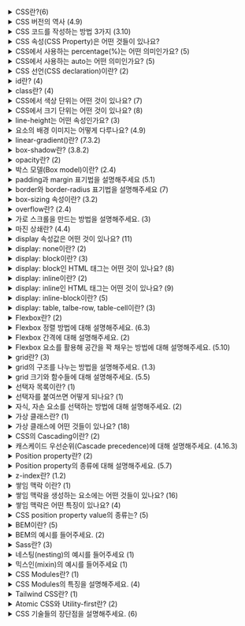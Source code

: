 <details>
<summary>CSS란?(6)</summary>
<br />

- CSS(Cascading Style Sheets)는 HTML 및 XML과 같은 마크업 언어로 작성된 문서의 스타일을 정의하는 스타일시트 언어입니다.
- CSS는 웹 페이지의 배경색, 폰트, 레이아웃, 애니메이션 등 다양한 디자인 및 레이아웃 속성을 제어하여 웹 페이지의 모양과 느낌을 결정하는 중요한 역할을 합니다.
- CSS의 주요 이점 중 하나는 웹 페이지의 구조(HTML 또는 XML)와 표현(CSS)을 분리하는 것입니다. 이로 인해 웹 개발자는 내용을 변경하지 않고 디자인을 수정하거나, 반대로 디자인을 변경하지 않고 내용을 업데이트할 수 있습니다. 이는 웹 페이지의 유지 관리를 쉽게 만들고 웹 페이지의 접근성을 향상시킵니다.
- CSS는 웹 페이지를 만들 때 웹 표준 기술 중 하나로, W3C (World Wide Web Consortium)에서 정의하고 유지 관리합니다. 이 표준은 웹 브라우저 제조사들이 일관된 디자인 및 레이아웃을 제공할 수 있도록 하며, 웹 페이지가 다양한 장치 및 화면 크기에서도 일관된 뷰를 제공할 수 있게 합니다.
- CSS는 HTML 요소를 선택하고 해당 요소에 적용할 스타일 규칙을 정의하는 방식으로 작동합니다. 이러한 규칙은 HTML 문서에 직접 삽입하거나 외부 CSS 파일을 참조하는 방식으로 적용할 수 있습니다.
- CSS는 세부적인 스타일 제어가 가능하며, 웹 페이지의 각 요소에 대한 개별적인 스타일 설정이 가능해 높은 디자인 유연성을 제공합니다. 이는 웹 페이지의 전반적인 브랜드 이미지와 일관성을 유지하는 데 도움이 됩니다.
</details>

<details>
<summary>CSS 버전의 역사 (4.9)</summary>
<br />

- CSS Level 1(1996)
	- CSS의 첫 번째 공식 버전으로, W3C(World Wide Web Consortium)에 의해 발표되었습니다.
	- 이 버전은 웹 페이지의 텍스트 속성과 배경색 등 기본적인 스타일링 요소를 제어하는 기능을 제공했습니다.
- CSS Level 2(1998)
	- CSS의 두 번째 버전으로, 위치 지정, z-index, 미디어 타입 등 웹 페이지 디자인에 대한 더욱 고급 기능을 도입했습니다.
	- 선택자의 기능이 확장되어 더욱 다양한 HTML 요소를 대상으로 스타일을 적용할 수 있게 되었습니다.
- CSS Level 2.1(2004)
	- CSS Level 2를 개정하고 업데이트된 버전입니다.
	- 일부 버그 수정과 함께, 이전 버전에서 추가된 기능의 호환성 문제를 해결하기 위한 변경 사항이 포함되었습니다.
- CSS Level 3(2011)
	- CSS Level 3는 여러 모듈로 분리되어 개발되었으며, 각 모듈은 특정 기능에 대한 정의를 제공합니다.
	- 새로운 기능과 선택자가 추가되었고, 애니메이션, 플렉스박스, 그리드 레이아웃, 그림자, 반응형 웹 디자인을 위한 미디어 쿼리 등의 고급 디자인 기능이 도입되었습니다.
	- 웹페이지의 스타일링에 대한 제어력을 크게 향상시켰으며, 현재 웹 개발에 널리 사용되는 버전입니다.
</details>

<details>
<summary>CSS 코드를 작성하는 방법 3가지 (3.10)</summary>
<br />

- 내부 스타일 시트
	- 내부 스타일 시트(Internal Style Sheet)는 HTML 문서 내의 `<style>` 태그를 사용하여 CSS 코드를 작성하는 방법입니다.
	- 이 방법은 한 페이지 내에서만 스타일을 적용할 수 있습니다.
	- 예시
  ```html
  <!DOCTYPE html>
  <html>
    <head>
      <title>내부 스타일 시트 예제</title>
      <style>
        body {
          background-color: #f0f0f0;
          font-family: Arial, sans-serif;
          font-size: 16px;
        }

        h1 {
          color: #333;
          font-size: 24px;
          text-align: center;
          margin-top: 50px;
        }
      </style>
    </head>
    <body>
      <h1>내부 스타일 시트 예제</h1>
      <p>내부 스타일 시트를 사용하여 스타일을 적용한 예제입니다.</p>
    </body>
  </html>

	```
- 외부 스타일 시트
	- 외부 스타일 시트(External Style Sheet)는 CSS 코드를 별도의 `.css` 파일로 분리하고, HTML 문서에서 이를 불러오는 방법입니다.
	- 외부 스타일 시트를 사용하면 같은 스타일 규칙을 여러 HTML 페이지에 쉽게 적용할 수 있으며, 유지 관리 및 코드 재사용성이 용이합니다.
	- 외부 CSS 파일을 HTML에서 불러올 때는 `<link>` 태그를 사용합니다.
	- 예시
	```html
  <!DOCTYPE html>
  <html>
    <head>
      <title>외부 스타일 시트 예제</title>
      <link rel="stylesheet" type="text/css" href="style.css">
    </head>
    <body>
      <h1>외부 스타일 시트 예제</h1>
      <p>외부 스타일 시트를 사용하여 스타일을 적용한 예제입니다.</p>
    </body>
  </html>
 	```
- 인라인 스타일
	- 인라인 스타일(Inline Style)은 HTML 요소의 style 속성을 이용하여 직접 CSS 스타일을 적용하는 방법입니다.
	- 이 방법은 간단한 스타일 변경이 필요할 때 유용하나, 스타일 규칙이 많아지거나 여러 요소에 같은 스타일을 적용해야 할 때는 코드가 지저분해지고 유지 관리가 어려워질 수 있습니다.
	- 예시
  ```html
  <!DOCTYPE html>
  <html>
    <head>
      <title>인라인 스타일 예제</title>
    </head>
    <body>
      <h1 style="color: #333; font-size: 24px; text-align: center; margin-top: 50px;">인라인 스타일 예제</h1>
      <p style="font-family: Arial, sans-serif; font-size: 16px;">인라인 스타일을 사용하여 스타일을 적용한 예제입니다.</p>
    </body>
  </html>

  ```
</details>

<details>
<summary>CSS 속성(CSS Property)은 어떤 것들이 있나요?</summary>
<br />

- [CSS reference - CSS: Cascading Style Sheets | MDN](https://developer.mozilla.org/en-US/docs/Web/CSS/Reference) 참조
</details>

<details>
<summary>CSS에서 사용하는 percentage(%)는 어떤 의미인가요? (5)</summary>
<br />

- 백분율 값을 나타내는 CSS 자료형입니다.
- 보통 부모 객체의 width와의 상대적 크기를 지정합니다.
- width, height, margin, padding, font-size처럼 다양한 속성에서 쓸 수 있습니다.
- 예시
	```html
  <div style="background-color:navy;">
    <div style="width:50%; background-color: black;">
      <div style="width:50%; margin-left:20%; background-color:chartreuse;">
        Width: 25%, Left margin: 10%
      </div>
      <div style="width:30%; margin-right:60%; background-color:pink;">
        Width: 15%, Left margin: 30%
      </div>
    </div>
  </div>
 	```
- margin-left(right) 값에 백분율을 쓰더라도 부모 객체의 width를 기준으로 한다는 것을 알 수 있습니다.
</details>

<details>
<summary>CSS에서 사용하는 auto는 어떤 의미인가요? (5)</summary>
<br />
  
- 해당 요소의 크기나 위치를 자동으로 설정하도록 지정합니다. 이는 일반적으로 브라우저가 자동으로 계산하도록 하거나, 다른 속성 값에 따라 크기나 위치를 결정할 때 사용됩니다.
- `margin: auto;` 해당 요소의 마진을 자동으로 설정하며, 브라우저는 해당 요소의 위치를 계산하여 수평 방향으로만 중앙에 위치시키도록 합니다.
- `width: auto; height: auto;` 내용물(자식 요소)의 크기에 맞춰 해당 요소의 너비나 높이를 자동으로 조절합니다.
- **예외**: block 요소의 `width: auto`는 `width: 100%`에서 좌우 마진을 뺀 값이 됩니다.
- **주의**: 부모 객체가 height: auto일 경우 top, bottom 속성을 이용할 수 없고, transform을 이용하여 세로 방향으로 움직여야합니다.
</details>

<details>
<summary>CSS 선언(CSS declaration)이란? (2)</summary>
<br />
  
- CSS 문서에서 사용되는 구문입니다.
- 각 선언은 선택자(selector)와 선언부(declaration block)로 구성됩니다.
	- `selector {property: value;}`
</details>

<details>
<summary>id란? (4)</summary>
<br>

- HTML 요소에 대한 고유한 식별자입니다.
- 문서 내에서 단 하나의 요소에만 지정할 수 있습니다.
- 한 요소에 두 개 이상의 id를 지정할 수 없습니다.
- id 앞에 `#` 기호를 붙여 선택자로 사용됩니다.
</details>

<details>
<summary>class란? (4)</summary>
<br>

- HTML 여러 요소에 대한 스타일을 그룹으로 지정할 수 있게 해주는 식별자입니다.
- id와 달리 여러 요소에 적용될 수 있습니다.
- id와 달리 각 요소에 대해 다른 클래스를 지정할 수 있습니다.
- class name 앞에 `.` 기호를 붙여 선택자로 사용됩니다.
</details>

<details>
<summary>CSS에서 색상 단위는 어떤 것이 있나요? (7)</summary>
<br>

- 키워드 (Keyword): red, blue, green, black, white 등과 같은 색상 이름을 사용할 수 있습니다.
- 16진수 (Hexadecimal): #을 사용하여 색상을 표현합니다. 예를 들어, #000000은 검정색이며, #FFFFFF은 흰색입니다.
- RGB: red, green, blue의 값으로 색상을 지정합니다. 예를 들어, rgb(255, 0, 0)은 빨간색입니다.
- RGBA: RGB와 같지만, alpha 값을 추가하여 투명도를 지정할 수 있습니다. 예를 들어, rgba(255, 0, 0, 0.5)는 반투명한 빨간색입니다.
- HSL: hue(색상), saturation(채도), lightness(명도)의 값으로 색상을 지정합니다. 예를 들어, hsl(0, 100%, 50%)은 빨간색입니다.
- HSLA: HSL과 같지만, alpha 값을 추가하여 투명도를 지정할 수 있습니다. 예를 들어, hsla(0, 100%, 50%, 0.5)는 반투명한 빨간색입니다.
- var(--color)같이 var()을 통해 사용자가 정의한 변수 이름을 사용할 수 있습니다.
</details>

<details>
<summary>CSS에서 크기 단위는 어떤 것이 있나요? (8)</summary>
<br>

- 픽셀(px) : 절대 크기 단위로, 고정된 크기 값을 지정할 때 사용됩니다.
- 백분율(%) : 상대 크기 단위로, 부모 요소의 크기에 대한 백분율 값을 사용하여 크기를 지정할 때 사용됩니다.
- em : 상대 크기 단위로, 현재 요소에 지정된 font-size 값에 대한 배수 값을 사용하여 크기를 지정할 때 사용됩니다.
- rem : 상대 크기 단위로, 루트 요소(html)에 지정된 font-size 값에 대한 배수 값을 사용하여 크기를 지정할 때 사용됩니다.
- vw, vh : 뷰포트의 너비와 높이를 기준으로 크기를 지정할 때 사용됩니다.
- vmin, vmax : 뷰포트의 너비와 높이 중 작은 값 또는 큰 값에 대한 비율 값을 사용하여 크기를 지정할 때 사용됩니다.
</details>

<details>
<summary>line-height는 어떤 속성인가요? (3)</summary>
<br>

- 텍스트 요소의 줄 간격을 조정하는 데 사용됩니다.
- 기본값은 normal로, 이 경우 브라우저는 글꼴 크기에 따라 줄 간격을 자동으로 조정합니다.
- 다른 값으로는 길이 값(px, em 등), 상대 값(%, unitless number), unitless number는 글꼴 크기에 대한 배수를 나타냅니다.
</details>

<details>
<summary>요소의 배경 이미지는 어떻게 다루나요? (4.9)</summary>
<br>

- `background-image`
	- 요소의 배경 이미지를 설정합니다.
	- 이미지는 URL 또는 linear-gradient()와 같은 CSS gradient 함수로 지정할 수 있습니다.
	- 여러 개의 이미지를 사용할 경우 쉼표(,)로 구분하여 지정할 수 있습니다.
- `background-repeat`
	- 배경 이미지가 반복되는 방식을 지정합니다.
	- repeat(기본값), repeat-x, repeat-y, no-repeat 등의 값으로 설정할 수 있습니다.
- `background-position`
	- 배경 이미지가 위치하는 위치를 지정합니다.
	- top, bottom, left, right, center 등의 값으로 설정하거나, x y 형식으로 좌표값을 직접 지정할 수 있습니다.
- `background-size`
	- 배경 이미지의 크기를 지정합니다.
  - auto(기본값), contain, cover, width height 형식으로 크기를 직접 지정할 수도 있습니다.
</details>

<details>
<summary>linear-gradient()란? (7.3.2)</summary>
<br>

- CSS의 linear-gradient() 함수는 웹 페이지의 요소에 선형 그라데이션 배경을 생성하는 데 사용됩니다.
- 선형 그라데이션은 두 개 이상의 색상이 일정한 간격으로 변화하는 배경 효과를 만듭니다.
- `linear-gradient()` 함수의 문법은 다음과 같습니다.
  - `linear-gradient([<angle> | to <side-or-corner>], <color-stop-list>)`
- `<angle>`은 그라데이션 라인의 각도를 지정합니다. 값은 각도 또는 rad, grad, turn 단위로 지정할 수 있습니다.
- `to <side-or-corner>`는 그라데이션 라인의 방향을 지정합니다. 값은 top, right, bottom, left, top left 등으로 지정할 수 있습니다.
- `<color-stop-list>`는 쉼표로 구분된 색상 중단점의 목록입니다. 각 색상 중단점은 색상 값과 선택적으로 위치를 지정할 수 있습니다. 위치는 퍼센트 또는 길이 단위로 지정할 수 있습니다.
- 예시
  - `background: linear-gradient(to bottom, red, yellow, green);`
    - 이 코드는 45도 각도로 빨간색에서 노란색, 그리고 초록색으로 변화하는 선형 그라데이션 배경을 생성합니다.
  - `background: linear-gradient(to right, red 20%, yellow 50%, green 80%);`
    - 이 코드는 오른쪽으로 진행하면서 빨간색(20% 지점), 노란색(50% 지점), 그리고 초록색(80% 지점)으로 변화하는 선형 그라데이션 배경을 생성합니다.

</details>

<details>
<summary>box-shadow란? (3.8.2)</summary>
<br>

- CSS의 `box-shadow` 속성은 HTML 요소에 하나 이상의 그림자를 추가하는 데 사용됩니다.
- `box-shadow` 속성의 값은 다음과 같습니다.
  - `box-shadow: offset-x offset-y blur-radius spread-radius color inset;`
  - `offset-x offset-y` 그림자가 그려지는 위치를 지정합니다.
  - `blur-radius` 그림자의 흐림 정도를 지정합니다. 값이 클수록 그림자는 더욱 흐릿하게 보입니다.
  - `spread-radius` 그림자가 퍼지는 정도를 지정합니다. 양수를 지정하면 그림자가 요소 바깥으로 확장되고, 음수를 지정하면 그림자가 요소 내부로 축소됩니다.
  - `color` 그림자의 색상을 지정합니다.
  - `inset` 그림자를 요소의 내부에 그리도록 합니다. 이 키워드를 지정하지 않으면 그림자는 요소의 바깥에 그려집니다.
- 예시
  - `box-shadow: 10px 5px 5px black;`
    - 이 코드는 요소에 가로로 10px, 세로로 5px 이동한 위치에 흐림 정도가 5px이고 색상이 검은색인 그림자를 추가합니다.
  - `box-shadow: inset 0 0 10px #000000;`
    - 이 코드는 요소 내부에 흐림 정도가 10px이고 색상이 검은색인 그림자를 추가합니다.
</details>

<details>
<summary>opacity란? (2)</summary>
<br>

- CSS 속성 중 하나로, 해당 요소의 투명도를 지정하는 데 사용됩니다.
- opacity 속성은 0부터 1 사이의 값을 가지며, 값이 작을수록 요소가 불투명해지고, 값이 클수록 요소가 투명해집니다.
</details>

<details>
<summary>박스 모델(Box model)이란? (2.4)</summary>
<br>

- CSS 박스 모델(Box Model)은 HTML 문서의 각 요소를 감싸는 박스로, 이를 이해하는 것은 웹 페이지 레이아웃을 제어하는 데 중요한 기초입니다.
- 박스 모델은 Content, Padding, Border, Margin으로 구성되어 있습니다.
  - Content: 요소의 실제 내용이 위치하는 영역입니다. 내용의 너비와 높이는 width, height 속성으로 조절할 수 있습니다.
  - Padding: Content 영역과 Border 영역 사이의 여백 영역입니다. 이 영역은 padding 속성으로 조절할 수 있습니다.
  - Border: Padding과 Margin 사이의 영역으로, 요소의 테두리를 나타냅니다. border 속성을 사용하여 조절할 수 있습니다.
  - Margin: Border와 다른 요소 사이의 공간으로, margin 속성을 사용하여 조절할 수 있습니다.
</details>

<details>
<summary>padding과 margin 표기법을 설명해주세요 (5.1)</summary>
<br>

- `margin: [size]` 상하좌우
- `margin: [size] [size]` 상하/좌우
- `margin: [size] [size] [size]` 상/좌우/하
- `margin: [size] [size] [size] [size]` 상/우/하/좌
- `width: [size]; margin: [size] auto` 자동으로 채우기
  - 너비가 정해져 있어야 좌우 margin을 auto로 설정할 수 있습니다.
</details>

<details>
<summary>border와 border-radius 표기법을 설명해주세요 (7)</summary>
<br>

```css
/* 모든 속성 값 지정 */
border: border-width border-style border-color;

/* 속성 값 미지정 */
border: none;
```
```css
/* 모든 모서리를 동일한 값으로 지정 */
border-radius: 10px;

/* 상단 모서리와 하단 모서리를 다르게 지정 */
border-radius: 10px 20px;

/* 상단 왼쪽 모서리, 상단 오른쪽 모서리, 하단 오른쪽 모서리, 하단 왼쪽 모서리를 각각 다르게 지정 */
border-radius: 10px 20px 30px 40px;

/* 모든 모서리에 각각 다른 값을 지정 */
border-radius: 10px 20px 30px 40px / 50px 60px 70px 80px;

/* 요소를 원형으로 만드는 방법 */
border-radius: 50%;
```
</details>

<details>
<summary>box-sizing 속성이란? (3.2)</summary>
<br>

- CSS 속성 중 하나로, 요소의 크기를 계산하는 방법을 지정합니다.
- `box-sizing` 속성은 다음과 같은 값들을 사용할 수 있습니다.
  - `content-box` 기본값으로, 요소의 크기는 콘텐츠 영역의 크기만을 포함합니다. 패딩과 테두리(border)는 요소의 크기에 포함되지 않습니다.
  - `border-box` : 요소의 크기는 콘텐츠 영역, 패딩, 테두리의 크기를 모두 포함합니다. 이 때, 콘텐츠 영역의 크기가 여백과 테두리의 크기를 감소시키는 효과가 있습니다.
- 전체 요소에 대해 `* {box-sizing: border-box;}`를 설정하는 것은 일반적으로 CSS 작성 시 유용하며, 웹 사이트 전체적인 디자인에 일관성을 부여할 수 있습니다.
</details>

<details>
<summary>overflow란? (2.4)</summary>
<br>

- 요소의 내용이 지정된 크기를 초과할 때 처리 방법을 지정하는 속성입니다.
- 다음과 같은 값 중 하나를 가질 수 있습니다.
  - `visible` 기본값으로, 컨텐츠가 넘쳐도 그대로 보여집니다.
  - `hidden` 넘치는 컨텐츠를 잘라내어 보이지 않게 합니다.
  - `scroll` 항상 스크롤바를 표시합니다.
  - `auto` 필요한 경우에만 스크롤바를 표시합니다.
</details>

<details>
<summary>가로 스크롤을 만드는 방법을 설명해주세요. (3)</summary>
<br>

- `overflow-x` 속성을 auto로 하여 가로 스크롤바를 표시합니다. 이때, `overflow-y` 속성은 `hidden` 값을 지정하여 세로 스크롤바를 표시하지 않도록 설정해야 합니다.
- `white-space` 속성을 `nowrap` 값으로 설정하여 요소 내의 텍스트가 줄바꿈 없이 한 줄에 표시되도록 합니다. 이때, 요소의 너비를 초과하는 경우 자동으로 가로 스크롤이 생성됩니다.
- 예시
  ```css
  .container {
  overflow-x: auto;
  overflow-y: hidden;
  white-space: nowrap;
  }

  ```
</details>

<details>
<summary>마진 상쇄란? (4.4)</summary>
<br>

- CSS 박스 모델에서 마진 상쇄(margin collapse)는 인접한 두 개의 수직 마진 중에서 큰 쪽 값으로 결정되는 현상을 말합니다.
- 이 현상은 다음과 같은 상황에서 발생합니다.
  - 인접한 블록 요소의 상/하단 마진 값이 모두 존재할 경우
  - 부모 요소와 첫 번째 자식 요소 또는 마지막 자식 요소 사이의 마진 값이 존재할 경우
- 마진 상쇄는 두 마진 중 큰 값으로 결정되며, 음수 마진도 계산에 포함됩니다. 음수 마진이 포함되는 경우 상쇄된 마진은 두 마진의 합으로 계산됩니다.
- 마진 병합은 다음과 같이 해결합니다.
  - 인접한 블록 요소의 상/하단 마진 값을 각각 0으로 설정합니다.
  - 부모 요소와 첫 번째 자식 요소, 마지막 자식 요소 사이에 빈 요소를 추가합니다.
</details>

<details>
<summary>display 속성값은 어떤 것이 있나요? (11)</summary>
<br>

- none
- block
- inline
- inline-block
- table
- table-row
- table-cell
- flex
- grid
- inline-flex
- inline-grid
</details>

<details>
<summary>display: none이란? (2)</summary>
<br>

- 해당 요소는 HTML 문서의 구조에서는 존재하지만, 실제 화면에는 표시되지 않습니다.
- 요소가 차지하는 공간도 없어지므로, 주로 불필요한 요소를 감추거나, JavaScript를 사용하여 동적으로 요소를 추가/제거할 때 유용합니다.
</details>

<details>
<summary>display: block이란? (3)</summary>
<br>

- 해당 요소를 새로운 줄에서 표시하고, 요소의 너비를 부모 요소의 전체 너비로 설정하는 속성입니다.
- 위에서 아래로 배치됩니다.
- 너비와 높이를 지정할 수 있습니다.
</details>

<details>
<summary>display: block인 HTML 태그는 어떤 것이 있나요? (8)</summary>
<br>

- 블록 레벨 컨테이너 요소: `<div>`
- 문단 요소: `<p>`
- 제목 요소: `<h1>`, `<h2>`, `<h3>`, `<h4>`, `<h5>`, `<h6>`
- 목록 요소: `<ul>`, `<ol>`
- 목록 항목 요소: `<li>`
- 테이블 요소: `<table>`, `<thead>`, `<tbody>`, `<tfoot>`, `<tr>`, `<th>`, `<td>`,
- 폼 요소: `<form>`, `<fieldset>`, `<legend>`, `<input>`, `<select>`, `<option>`, `<textarea>`, `<button>`, `<optgroup>`, `<datalist>`, `<output>`, `<header>`
- HTML5에서 추가된 요소: `<footer>`, `<nav>`, `<aside>`, `<article>`
</details>

<details>
<summary>display: inline이란? (2)</summary>
<br>

- 해당 요소를 새로운 줄이 아닌, 텍스트 흐름 내에서 표시하는 속성입니다.
- 제약 사항
  - 너비와 높이: 내용물에 맞게 자동으로 너비와 높이가 결정됩니다. 따라서, 너비와 높이를 직접 설정할 수 없습니다.
  - 패딩과 마진: 수평 방향의 패딩과 마진은 설정할 수 있지만, 수직 방향의 패딩과 마진은 설정할 수 없습니다.
  - 줄바꿈: 자동으로 줄바꿈이 되지 않습니다. 따라서, 요소가 너무 길어지면 부모 요소를 벗어나게 됩니다.
</details>

<details>
<summary>display: inline인 HTML 태그는 어떤 것이 있나요? (9)</summary>
<br>

- `span` 인라인 레벨 컨테이너 태그
- `a` 하이퍼링크를 생성하는 태그
- `b` 굵은 글씨체로 표시하는 태그
- `img` 이미지를 표시하는 태그(예외적으로 직접 너비와 높이를 설정할 수 있다.)
- `input` 사용자 입력을 받는 폼 요소 태그 (type 속성에 따라 다양한 종류가 있음)
- `label` 폼 요소의 설명을 제공하는 태그
- `select` 드롭다운 형태의 선택 폼 요소 태그
- `textarea` 여러 줄의 텍스트 입력 폼 요소 태그
- `em`, `i`, `strong`, `cite`, `q`, `dfn`, `code`, `var`, `samp`, `kbd`, `sub`, `sup`, `small` 등
</details>

<details>
<summary>display: inline-block이란? (5)</summary>
<br>

- 요소를 문장 내에서 표시하고, 요소의 너비와 높이를 직접 설정 가능하게 해주는 속성입니다.
- 인라인처럼 줄바꿈이 일어나지 않습니다.
- 인라인처럼 컨텐츠의 너비만큼 너비를 차지합니다.
- 블록처럼 세로 여백을 쓸 수 있습니다.
- 블록처럼 너비나 높이를 지정할 수 있습니다.
</details>

<details>
<summary>display: table, talbe-row, table-cell이란? (3)</summary>
<br>

- `table` 테이블 요소를 표시하며, 요소의 너비를 테이블의 전체 너비에 맞게 설정되게 해주는 속성입니다.
- `table-row` 테이블 행 요소를 표시하며, 요소의 너비를 테이블의 전체 너비에 맞게 설정되게 해주는 속성입니다.
- `table-cell` 테이블 셀 요소를 표시하며, 요소의 너비와 높이를 직접 설정 가능하게 해주는 속성입니다.
</details>

<details>
<summary>Flexbox란? (2)</summary>
<br>

- Flexbox는 CSS3에서 새롭게 도입된 레이아웃 방식 중 하나로, 요소들을 유연하게 배치할 수 있는 기능을 제공합니다.
- Flexbox는 부모 요소(flex container)와 자식 요소(flex item)로 구성되며, display: flex 속성을 부모 요소에 적용하여 활성화합니다.
</details>

<details>
<summary>Flexbox 정렬 방법에 대해 설명해주세요. (6.3)</summary>
<br>

- Main Axis: 배치 방향
- Cross Axis: 배치 방향에 수직인 방향
- justify-content: main axis 방향으로 콘텐츠 간의 여백 설정
- align-content: cross axis 방향으로 콘텐츠 간의 여백 설정
- align-items: cross axis 방향으로 모든 요소의 위치 결정
- align-self: cross axis 방향으로 한 요소의 위치 결정
- flex-wrap: overflow된 요소의 줄 바꿈 설정
	- wrap
	- no-wrap
	- wrap-reverse
</details>

<details>
<summary>Flexbox 간격에 대해 설명해주세요. (2) </summary>
<br>

- `gap: {row-gap} {column-gap}`
- `gap` 속성값은 flex-direction의 영향을 받지 않습니다.	
</details>

<details>
<summary>Flexbox 요소를 활용해 공간을 꽉 채우는 방법에 대해 설명해주세요. (5.10)</summary>
<br>

- flex-grow
	- default: 0
	- flex-grow 속성은 flex 아이템이 flex 컨테이너 내의 남은 공간을 얼마나 차지할 것인지 결정합니다.
	- 만약 모든 flex 아이템의 flex-grow 속성 값이 1이라면, 모든 아이템은 남은 공간을 균등하게 분배받게 됩니다.
- flex-shrink
	- default: 1
	- flex-shrink 속성은 flex 컨테이너의 크기가 줄어들었을 때, flex 아이템이 얼마나 줄어들 것인지를 결정합니다.
	- flex 아이템의 flex-shrink 속성 값을 0으로 설정하면 요소를 원하는 위치에 고정할 수 있습니다.
- flex-basis
	- default: auto
	- flex-basis 속성은 flex 아이템의 초기 크기를 결정합니다.
	- width와 사용하는 단위가 같습니다.
	- 만약 flex-basis를 기본값인 auto로 설정하면 컨텐츠 사이즈에 맞춰서 나타나고, 0으로 설정하면 아이템의 초기 크기는 0이며, flex-grow 속성에 따라 공간을 분배받게 됩니다.
- `flex: {flex-grow} {flex-shrink} {flex-basis}` 형태로 쓸 수 있습니다.
- `display: inline-flex`를 활용해 인라인 안에서 플렉스박스를 만들 수 있습니다.
</details>

<details>
<summary>grid란? (3)</summary>
<br>

- Grid는 CSS3의 레이아웃 기능 중 하나로, 요소를 2차원(행과 열)의 격자 형태로 배열하는 데 사용됩니다.
- Flexbox가 1차원의 레이아웃을 위한 것이라면, Grid는 2차원의 복잡한 레이아웃을 다룰 수 있습니다.
- Grid를 사용하면 미디어 쿼리를 사용하지 않고도 반응형 디자인을 쉽게 구현할 수 있습니다.
</details>

<details>
<summary>grid의 구조를 나누는 방법을 설명해주세요. (1.3)</summary>
<br>

- `grid-template-columns`과 `grid-template-rows` 속성을 사용하여 행과 열의 크기를 정의하고, `grid-template-areas` 속성을 사용하여 각 영역을 이름으로 정의합니다.
	- `grid-template-columns: {width1} {width2} ...`
	- `grid-template-rows: {height1} {height2} ...`
	- `grid-template: {height1} {height2} ... / {width1} {width2} ...`
</details>

<details>
<summary>grid 크기와 함수들에 대해 설명해주세요. (5.5)</summary>
<br>

- `grid-auto-rows`, `grid-auto-columns` 속성으로 행과 열의 크기를 자동으로 설정할 수 있습니다.
- `grid-row`, `grid-column` 속성 값으로 그리드 라인의 번호를 입력해 요소를 원하는 셀 집합에 배치할 수 있습니다.
	- `span n` 속성 값도 쓸 수 있습니다.
- grid item에 `grid-area`라는 이름을 붙이고 grid container에 `grid-template-areas` 속성을 이용해 이름으로 배치할 수 있습니다.
	- 해당 위치를 비우고 싶으면 마침표`.`를 쓰면 됩니다.
- size에 fr(fraction) 값을 넣으면 요소 간 상대적인 크기로 지정할 수 있다
	- size에 minmax(min, max) 함수를 활용할 수 있다
	- minmax에서 최댓값에만 fr 값을 쓸 수 있다
	- size에 repeat(n, size) 함수를 활용할 수 있다
- `gap: {row-gap} {column-gap}`
</details>

<details>
<summary>선택자 목록이란? (1)</summary>
<br>

- 선택자 목록(Selector list)은 여러 개의 선택자를 콤마(,)로 구분하여 하나의 규칙을 적용하는 방법입니다.
</details>

<details>
<summary>선택자를 붙여쓰면 어떻게 되나요? (1)</summary>
<br>

- 선택자를 붙여 쓰면, 여러 조건을 모두 만족하는 요소를 선택합니다.
</details>

<details>
<summary>자식, 자손 요소를 선택하는 방법에 대해 설명해주세요. (2)</summary>
<br>

- 자식 요소: `parent-selector > child-selector`
- 자손 요소: `parent-selector descendant-selector`
</details>

<details>
<summary>가상 클래스란? (1)</summary>
<br>

- 가상 클래스(Pseudo class)는 CSS 선택자의 특별한 상태를 지정하기 위해 사용되는 키워드입니다.
- 가상 클래스는 콜론(:)으로 시작하며, 선택자의 이름 뒤에 위치합니다.
- 가상 클래스를 이용하면, 문서의 특정 부분(예: 첫 번째 줄, 첫 번째 자식 등)이나 사용자와의 상호작용(예: 방문한 링크, 마우스 오버 상태 등)에 따른 요소의 상태를 스타일링할 수 있습니다.
</details>

<details>
<summary>가상 클래스에 어떤 것들이 있나요? (18)</summary>
<br>

- `:link` 링크에 연결된 페이지를 방문하지 않은 상태
- `:visited` 링크에 연결된 페이지를 방문한 상태
- `:hover` 마우스 커서가 링크 위에 올라가 있는 상태
- `:active` 마우스로 링크를 클릭하고 있는 상태
- `:focus` input 요소에 초점이 맞춰진 상태
- `:checked` input 요소가 체크된 상태
- `:enabled` input 요소가 사용할 수 있는 상태
- `:disabled` input 요소가 사용할 수 없는 상태
- `:required` required 속성을 가진 상태
- `:optional` required 속성을 가지지 않는 상태
- `:first-child` 자식 요소 중 첫 번째 요소
- `:last-child` 자식 요소 중 마지막 요소
- `:nth-child(n)` 자식 요소 중 앞에서부터 n번째에 위치하는 요소
- `:nth-last-child(n)` 자식 요소 중 뒤에서부터 n번째에 위치하는 요소
- `:empty` 아무런 자식 요소도 가지지 않는 상태
- `:root` 문서의 root 요소
- `:not(선택자)` 해당 선택자를 제외한 요소
- `:lang(언어)` 유저의 언어 설정 상태
</details>

<details>
<summary>CSS의 Cascading이란? (2)</summary>
<br>

- 여러 개의 스타일 규칙이 있을 때, 캐스케이드 우선순위에 따라 최종 스타일을 결정하는 과정을 의미합니다.
- 여기서 `cascading`은 `폭포처럼 순서대로 내려가는`이라는 의미로 사용됩니다.
</details>

<details>
<summary>캐스케이드 우선순위(Cascade precedence)에 대해 설명해주세요. (4.16.3)</summary>
<br>

1. Origin and importance
  - `1-1` CSS transitions
  - `1-2` user-agent (browser) !important
  - `1-3` user !important
  - `1-4` author(developer) !important
  - `1-5` CSS @keyframe animations
  - `1-6` inline style definition(developer)
  - `1-7` author(developer)
  - `1-8` user
  - `1-9` user-agent (browser)
  - `!important`와 `inline style definition`은 스타일 디버깅을 어렵게 만듭니다.
2. 명시도(Specificity)
  - `2-1` 아이디(IDs)
  - `2-2` 클래스(Classes), 속성(attributes), 가상클래스(pseudo-classes)
  - `2-3` 요소(Elements), 가상요소(pseudo-elements)
3. 상속된 스타일(Inherited style)
  - 부모 태그에 적용된 CSS 규칙은 자손에게도 상속됩니다.
    - 모든 속성이 상속되는 건 아니고, 상속되는 속성(`color`, `font-family`, `font-size`, `font-weight`, `line-height`, `text-align`, ... 등)들이 정해져 있습니다.
    - **[Full property table](https://www.w3.org/TR/CSS21/propidx.html)**,
    **[inheritance - Which CSS properties are inherited? - Stack Overflow](https://stackoverflow.com/questions/5612302/which-css-properties-are-inherited)** 참조
    - 가까운 조상에게 물려받은 속성일수록 우선순위가 높습니다.
4. 코드 상의 순서
  - 동일한 가중치를 갖는 규칙이 두 개 이상인 경우, 코드에서 아래 쪽에 쓴 코드일수록 우선순위가 높습니다.
</details>


<details>
<summary>Position property란? (2)</summary>
<br>

- 요소의 포지션 방법을 명시하는 속성입니다.
- top, right, bottom, left, inset 속성으로 구체적인 위치를 지정할 수 있습니다.
</details>

<details>
<summary>Position property의 종류에 대해 설명해주세요. (5.7)</summary>
<br>

- static(default): 일반적인 문서 흐름에 따라 배치
  - top, right, bottom, left, z-index 속성이 아무런 영향도 주지 않는다
- relative: 일반적인 문서 흐름에 따라 배치
  - top, right, bottom, left의 값에 따라 오프셋을 적용한다
  - 오프셋은 다른 요소에 영향을 주지 않는다
  - 요소가 차지하는 공간은 static일 떄와 같다
- sticky: 일반적인 문서 흐름에 따라 배치하고, 가장 가까운 블록 레벨 조상을 기준으로 배치
  - static처럼 위치해 있다가 scroll이 해당 부분을 넘어가면 fixed처럼 위치한다
- fixed: 뷰포트의 초기 컨테이닝 블록를 기준으로 배치
  - 일반적인 문서 흐름에서 제거되어 페이지 레이아웃에 공간을 배정하지 않는다
- absolute: 조상 요소 중 positioning(static이 아닌 값) 된 가장 가까운 요소를 기준으로 배치
  - 일반적인 문서 흐름에서 제거되어 페이지 레이아웃에 공간을 배정하지 않는다
</details>


<details>
<summary>z-index란? (1.2)</summary>
<br>

- `z-index`는 CSS 속성 중 하나로, positioning(위치 지정)된 요소, 그 자손과 flex items의 z축(수직 방향) 순서를 지정합니다.
  - `z-index` 값은 정수 값을 사용하며, 숫자가 클수록 요소가 앞으로 나타납니다.
이 속성은 일반적으로 요소의 쌓임 순서를 조절하여 겹쳐진 요소들 중 어떤 요소를 사용자에게 노출할지 결정할 때 유용하게 사용됩니다.
  - `z-index`를 설정하려면 해당 요소의 position 속성이 static이 아닌 값으로 설정되어야 합니다.
</details>

<details>
<summary>쌓임 맥락 이란? (1)</summary>
<br>

- 쌓임 맥락(stacking context)은 가상의 Z축을 사용한 HTML 요소의 3차원 개념화입니다. Z축은 사용자 기준이며, 사용자는 뷰포트 혹은 웹페이지를 바라보고 있을 것으로 가정합니다. 각각의 HTML 요소는 자신의 속성에 따른 우선순위를 사용해 3차원 공간을 차지합니다.
</details>


<details>
<summary>쌓임 맥락을 생성하는 요소에는 어떤 것들이 있나요? (16)</summary>
<br>

- 문서의 루트 요소 (`<html>`)
- `position`이 `absolute` 또는 `relative`이고, `z-index`가 `auto`가 아닌 요소
- `position`이 `fixed` 또는 `sticky`인 요소 (`sticky`는 모든 모바일 브라우저에서는 해당하지만 구형 데스크톱 브라우저에서는 해당하지 않음)
- 플렉스(`flexbox` (en-US)) 컨테이너의 자식 중 `z-index`가 `auto`가 아닌 요소.
- 그리드(`grid`) 컨테이너의 자식 중 `z-index`가 `auto`가 아닌 요소.
- `opacity`가 1보다 작은 요소
- `mix-blend-mode`가 `normal`이 아닌 요소
- 다음 속성 중 하나라도 `none`이 아닌 값을 가진 요소
	- `transform`
	- `filter`
	- `perspective` (en-US)
	- `clip-path`
	- `mask` / `mask-image` (en-US) / `mask-border` (en-US)
- `isolation`이 `isolate`인 요소
- `-webkit-overflow-scrolling`이 `touch`인 요소
- `will-change`의 값으로, 초깃값이 아닐 때 새로운 쌓임 맥락을 생성하는 속성을 지정한 요소
- `contain`이 `layout`, `paint`, 또는 둘 중 하나를 포함하는 값(`strict`, `content` 등)인 요소
</details>


<details>
<summary>쌓임 맥락은 어떤 특징이 있나요? (4)</summary>
<br>

- 하나의 쌓임 맥락은 부모 쌓임 맥락 안에서 통째로 하나의 단위로 간주됩니다.
- 쌓임 맥락이 다른 쌓임 맥락을 포함할 수 있고, 함께 계층 구조를 이룹니다.
- 쌓임 맥락은 형제 쌓임 맥락과 완전히 분리됩니다. 쌓임을 처리할 땐 자손 요소만 고려합니다.
- 각각의 쌓임 맥락은 독립적입니다. 어느 요소의 콘텐츠를 쌓은 후에는 그 요소를 통째 부모 쌓임 맥락 안에 배치합니다.
</details>

<details>
<summary>CSS position property value의 종류는? (5)</summary>
<br />

- `static`
	- position의 기본 값은 `static`이고, 이 경우 원래 있어야 할 위치인 HTML에 작성된 순서 그대로 브라우저 화면에 표시됩니다.
- `relative`
	- `relative` 는 요소의 원래 위치를 기준으로 상대적으로 배치합니다. 이때 요소의 원래 자리는 그대로 차지하고 있습니다. `top`, `bottom`, `left`, `right` 속성을 이용해서 요소의 원래 위치 기준 이동하도록 설정할 수 있습니다.
- `absolute`
	- `absolute` 는 가장 가까운 포지셔닝(`static` 이 아닌 position 속성 값)이 된 조상 요소를 기준으로 배치됩니다. 이때 글의 흐름에서 완전히 빠져서, 요소의 원래 자리는 차지하지 않습니다. 보통 상위 요소의 position 속성을 `relative` 로 지정하여 배치할 기준을 잡고 사용합니다.
- `fixed`
	- `fixed` 는 브라우저 전체 화면을 기준으로 고정된 배치입니다. `top`, `bottom`, `left`, `right` 속성은 브라우저의 상, 하, 좌, 우에서 해당 요소가 얼마나 떨어져 있는지를 결정합니다. 글의 흐름에서 완전히 빠져서, 요소의 원래 자리는 차지하지 않습니다. 내비게이션을 만들 때 많이 사용하는데, 요소의 원래 자리를 차지하지 않기 때문에 요소간 겹치지 않도록 마진을 넣어주기도 합니다.
- `sticky`
	- `sticky` 는 `static` 처럼 원래 위치에 배치해 있다가, 정해진 위치에 브라우저가 스크롤되면 그때부터 `fixed`처럼 고정되어 배치됩니다. 기본적으로는 `static` 처럼 배치하기 때문에 요소의 원래 자리를 차지합니다. `top`, `bottom`, `left`, `right` 설정이 필요하고, 가장 가까운 scroll되는 조상을 기준으로 배치 합니다.
</details>

<details>
  <summary>BEM이란? (5)</summary>
  <br />

  - BEM(Blcok Element Modifier)란 CSS 클래스 이름을 짓는 규칙입니다.
	- `Block` `<div>`같은 영역을 의미합니다.
	- `Element` `<button>`, `<input>`같은 요소를 의미합니다.
	- `Modifier` 요소의 변형을 표시하는 것을 의미합니다.
	- 이것들을 `.block__element--modifier` 형태로 씁니다.
</details>

<details>
<summary>BEM의 예시를 들어주세요. (2)</summary>
<br />

```html
<form class="signin-form">
	<label class="signin-form__label">
		Email
		<input type="text" class="signin-form__input">
	</label>
	<label class="signin-form__label">
		Password
		<input type="password" class="signin_form__input signin_form__input--pasword">
	</label>
	<button class="signin-form__button signin-form__button--submit">
		Sign In
	</button>
</form>

```

```css
.signin-form { /* 로그인 폼 */ }

.signin-form__input { /* 로그인 폼의 인풋 */ }

.signin-form__input.signin-form__input--password { /* 로그인 폼의 비밀번호 인풋 */ }

.signin-form__button { /* 로그인 폼의 버튼 */ }

.signin-form__button.signin-form__button--submit { /* 로그인 폼의 제출 버튼 */ }

```
</details>

<details>
<summary>Sass란? (3)</summary>
<br />

- CSS는 웹 표준이기 때문에 문법이 빠르게 바뀌지 않습니다. 그래서 개발자들이 사용하기 편한 여러가지 문법을 추가한 새로운 언어를 만들기 시작했는데, 그 중에 가장 많이 쓰이는 것이 바로 Sass입니다. 변수, 네스팅(Nesting) 문법, 믹스인(Mixin) 등등 다양한 기능을 제공합니다. 이 중에서 많은 사람들이 좋다고 생각한 문법(변수, 네스팅 등)은 웹 표준으로 흡수되기도 했습니다.
- Sass는 프리프로세서(Preprocessor) 스크립트 언어라고 하는데, 프리프로세서라는 프로그램을 통해서 Sass 코드를 CSS 코드로 변환하기 때문에 그렇습니다.
- Sass에는 기존 Sass와 SCSS 두 가지 문법이 있는데, 최근에는 CSS의 모든 문법 위에서 확장된 문법을 사용하는 SCSS를 많이 사용합니다.
</details>

<details>
<summary>네스팅(nesting)의 예시를 들어주세요 (1)</summary>
<br />
	
```css
nav {
  ul {
		margin: 0;
		padding: 0;
		list-style: none;
	}

	li { display: inline-block; }

	a {
		display: block;
		padding: 6px 12px;
		text-decoration: none;
	}
}

```
</details>

<details>
	<summary>믹스인(mixin)의 예시를 들어주세요 (1)</summary>
	<br />
	
Scss
```scss
@mixin theme($theme: DarkGray) {
  background: $theme;
  box-shadow: 0 0 1px rgba($theme, .25);
  color: #fff;
}

.info {
  @include theme;
}

.alert {
  @include theme($theme: DarkRed);
}

.success {
  @include theme($theme: DarkGreen);
}

```

CSS
```css
.info {
  background: DarkGray;
  box-shadow: 0 0 1px rgba(DarkGray, .25);
  color: #fff;
}

.alert {
  background: DarkRed;
  box-shadow: 0 0 1px rgba(DarkRed, .25);
  color: #fff;
}

.success {
  background: DarkGreen;
  box-shadow: 0 0 1px rgba(DarkGreen, .25);
  color: #fff;
}

```
</details>

<details>
<summary>CSS Modules란? (1)</summary>
<br />

- CSS Modules는 CSS 스타일을 모듈화하여 웹 개발 프로젝트에서 사용하는 기술입니다. 기존의 전역 스코프를 가진 CSS 규칙을 사용하는 방식과는 달리, CSS Modules는 각각의 모듈에 대해 스코프가 지정되어 스타일이 격리되고 충돌을 방지할 수 있습니다.
</details>

<details>
<summary>CSS Modules의 특징을 설명해주세요. (4)</summary>
<br />

- 모듈 스코핑(module scoping): 각각의 CSS 모듈은 고유한 스코프를 가지며, 스타일 규칙은 해당 모듈 내에서만 적용됩니다. 이렇게 하면 스타일 규칙이 전역으로 적용되어 생길 수 있는 충돌을 방지할 수 있습니다.
- 로컬 클래스 네임(local class names): CSS in Modules에서는 클래스 이름을 지정할 때 로컬 클래스 네임을 사용합니다. 이로써 클래스 이름이 충돌하지 않고 고유하게 유지됩니다. 일반적으로는 [파일이름]_[클래스이름]__randomString 형식으로 클래스 이름이 생성됩니다.
- 재사용 가능한 스타일(reusable styles): CSS in Modules에서는 스타일 규칙을 모듈로 정의하여 다른 모듈에서 재사용할 수 있습니다. 이를 통해 코드 중복을 줄이고 유지보수성을 향상시킬 수 있습니다.
- 스코프 범위 지정(scope control): CSS in Modules에서는 모듈 내에서만 스타일이 적용되는 것이 기본 동작입니다. 그러나 필요한 경우 전역 스타일을 사용할 수도 있습니다.
</details>

<details>
<summary>Tailwind CSS란? (1)</summary>
<br />

- Tailwind CSS는 Atomic CSS와 Utility-first 접근 방식을 적용한 현대적인 CSS 프레임워크입니다. Tailwind CSS는 개발자에게 유연하고 효율적인 스타일링을 제공하기 위해 다양한 사전 정의된 클래스를 제공합니다.
</details>

<details>
<summary>Atomic CSS와 Utility-first란? (2)</summary>
<br />

- Atomic CSS는 스타일을 작은, 독립적인 단위로 분해하여 클래스 단위로 정의하는 접근 방식입니다. 이러한 작은 단위를 `원자(Atom)`라고 부르며, 이러한 원자들을 조합하여 필요한 스타일을 생성합니다. 예를 들어, `padding-top: 10px`라는 스타일을 정의하는 대신 `pt-10`이라는 클래스를 사용하는 식으로 스타일을 적용합니다. Atomic CSS는 스타일 규칙을 재사용 가능한 단위로 만들어 코드의 효율성과 유지보수성을 높이는 데 중점을 둡니다.
- Utility-first는 Atomic CSS의 변형으로, 스타일을 구성하는 작은 원자들을 재사용 가능한 유틸리티 클래스로 구성하는 방식입니다. 이 방식에서는 스타일 규칙을 간결한 클래스 이름으로 표현하고 이러한 클래스를 HTML 요소에 직접 적용하여 스타일을 적용합니다. 예를 들어, "text-center"이라는 클래스를 사용하여 텍스트를 가운데 정렬하는 스타일을 적용할 수 있습니다. Utility-first는 반복되는 스타일을 간결하게 표현하고 재사용 가능한 클래스로 관리함으로써 개발자에게 빠르고 효율적인 스타일링을 제공합니다.
</details>

<details>
<summary>CSS 기술들의 장단점을 설명해주세요. (6)</summary>
<br />

- 전통적인 CSS
	- CSS 클래스 이름을 짓는 것이 번거롭습니다.
	- CSS 클래스 이름이 충돌할 가능성이 있습니다.
	- 코드의 규모가 커지면 관리가 어렵습니다.
	- 작성한 코드를 브라우저가 그대로 실행하기 때문에 추가적인 연산이 발생하지 않는다는 장점이 있습니다.
- BEM 방법론
	- CSS 클래스의 이름을 짓는 고민을 덜 수 있습니다.
	- 여전히 규모가 큰 코드를 관리하기는 어렵습니다.
- Sass와 같은 CSS Preprocessor
	- 여전히 CSS 클래스 이름이 충돌할 가능성이 있습니다.
	- 파일을 분리하고 불러 올 수 있기 때문에 규모가 큰 코드를 관리하기 좋습니다.
	- 반복되는 CSS 코드를 줄여주는 다양한 문법이 있어서 작업 효율이 좋습니다.
- CSS Modules
	- 컴포넌트 단위로 나누어서 스타일링할 수 있어서 CSS 클래스 이름이 충돌하지 않습니다.
	- 필요하다면 Sass로 CSS Modules를 사용할 수 있습니다. (create-react-app 에서는 자체적으로 [Sass와 CSS modules를 함께 사용하도록](https://create-react-app.dev/docs/adding-a-css-modules-stylesheet/) 해 줍니다.)
- CSS-in-JS
	- 컴포넌트 단위로 나누어서 스타일링할 수 있어서 CSS 클래스 이름이 충돌하지 않습니다.
	- 클래스네임을 짓지 않아도 됩니다.
	- 자바스크립트와 JSX로 된 컴포넌트 코드와 스타일링 코드가 한 파일에 있어서 관리하기 좋습니다.
	- 하지만 자바스크립트를 실행해서 CSS를 만들기 때문에 CSS나 Sass에 비해서 추가적인 연산이 필요합니다. 그리고 렌더링 속도도 훨씬 느려진다는 단점이 있습니다.
- Tailwind CSS와 같은 Utility-first(Atomic CSS)
	- CSS 클래스를 나누는 기준을 컴포넌트나 디자인이 아닌 작은 단위의 CSS 속성으로 두기 때문에, CSS 클래스 이름 충돌에 대한 걱정이 없습니다.
	- 보편적으로 사용하는 CSS 클래스를 여러 컴포넌트에서 공유하기 때문에, 규모가 큰 프로젝트더라도 CSS 코드의 양이 굉장히 적다는 장점이 있습니다.
	- CSS-in-JS와 마찬가지로 JSX로 된 컴포넌트 코드와 스타일링 코드가 한 파일에 있어서 관리하기 좋습니다.
	- 복잡한 디자인을 적용할 때에는 CSS 클래스가 한없이 길어져서 가독성이 떨어지고 관리하기 어렵다는 단점이 있습니다.
	- 그래서 Tailwind CSS 같은 경우 별도의 문법([@apply](https://tailwindcss.com/docs/reusing-styles#extracting-classes-with-apply))으로 추상화를 지원하기도 합니다.

```tsx
<a href="..." className="rounded-lg px-3 py-2 text-slate-700 font-medium hover:bg-slate-100 hover:text-slate-900">...</a>

```
</details>
